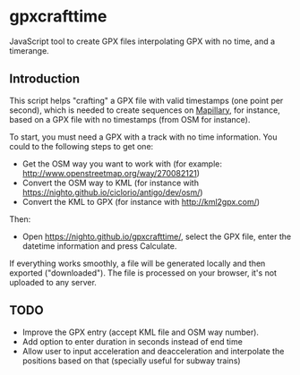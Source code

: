 # gpxcrafttime
JavaScript tool to create GPX files interpolating GPX with no time, and a timerange.

## Introduction

This script helps "crafting" a GPX file with valid timestamps (one point per second), which is needed to create sequences on [Mapillary](http://mapillary.com), for instance, based on a GPX file with no timestamps (from OSM for instance).

To start, you must need a GPX with a track with no time information. You could to the following steps to get one:

- Get the OSM way you want to work with (for example: http://www.openstreetmap.org/way/270082121)
- Convert the OSM way to KML (for instance with https://nighto.github.io/ciclorio/antigo/dev/osm/)
- Convert the KML to GPX (for instance with http://kml2gpx.com/)

Then:

- Open https://nighto.github.io/gpxcrafttime/, select the GPX file, enter the datetime information and press Calculate.

If everything works smoothly, a file will be generated locally and then exported ("downloaded"). The file is processed on your browser, it's not uploaded to any server.

## TODO

- Improve the GPX entry (accept KML file and OSM way number).
- Add option to enter duration in seconds instead of end time
- Allow user to input acceleration and deacceleration and interpolate the positions based on that (specially useful for subway trains)
